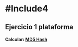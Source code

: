 # #Include4
## Ejercicio 1 plataforma

#### Calcular: [MD5 Hash](https://rafadelg/github.io/include4/ex01_md5/)